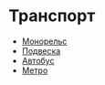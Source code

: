 # Транспорт

* [Монорельс](./Монорельс/index.md)
* [Подвеска](./Подвеска/index.md)
* [Автобус](./Автобус/index.md)
* [Метро](./Метро/index.md)
